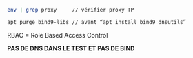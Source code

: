 
```bash
env | grep proxy     // vérifier proxy TP

apt purge bind9-libs // avant “apt install bind9 dnsutils”
```

RBAC = Role Based Access Control

**PAS DE DNS DANS LE TEST ET PAS DE BIND**